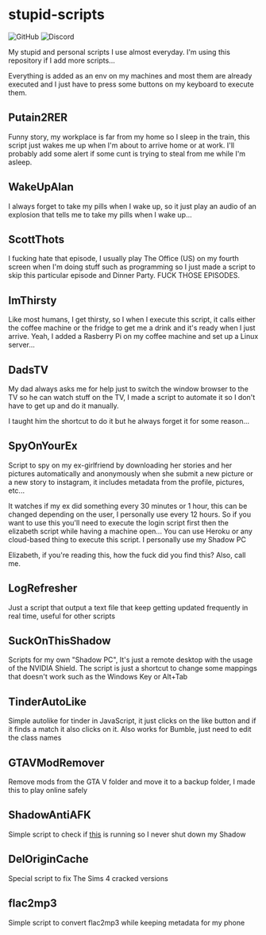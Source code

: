 # stupid-scripts

![GitHub](https://img.shields.io/github/license/yunseok/stupid-scripts.svg)
![Discord](https://img.shields.io/discord/581070588291055616.svg)

My stupid and personal scripts I use almost everyday. I'm using this repository if I add more scripts...

Everything is added as an env on my machines and most them are already executed and I just have to press some buttons on my keyboard to execute them.  

## Putain2RER

Funny story, my workplace is far from my home so I sleep in the train, this script just wakes me up when I'm about to arrive home or at work. I'll probably add some alert if some cunt is trying to steal from me while I'm asleep.

## WakeUpAlan

I always forget to take my pills when I wake up, so it just play an audio of an explosion that tells me to take my pills when I wake up...

## ScottThots

I fucking hate that episode, I usually play The Office (US) on my fourth screen when I'm doing stuff such as programming so I just made a script to skip this particular episode and Dinner Party. FUCK THOSE EPISODES.

## ImThirsty

Like most humans, I get thirsty, so I when I execute this script, it calls either the coffee machine or the fridge to get me a drink and it's ready when I just arrive. Yeah, I added a Rasberry Pi on my coffee machine and set up a Linux server...

## DadsTV

My dad always asks me for help just to switch the window browser to the TV so he can watch stuff on the TV, I made a script to automate it so I don't have to get up and do it manually. 

I taught him the shortcut to do it but he always forget it for some reason...

## SpyOnYourEx

Script to spy on my ex-girlfriend by downloading her stories and her pictures automatically and anonymously when she submit a new picture or a new story to instagram, it includes metadata from the profile, pictures, etc...

It watches if my ex did something every 30 minutes or 1 hour, this can be changed depending on the user, I personally use every 12 hours. So if you want to use this you'll need to execute the login script first then the elizabeth script while having a machine open... You can use Heroku or any cloud-based thing to execute this script. I personally use my Shadow PC

Elizabeth, if you're reading this, how the fuck did you find this? Also, call me.

## LogRefresher

Just a script that output a text file that keep getting updated frequently in real time, useful for other scripts

## SuckOnThisShadow

Scripts for my own "Shadow PC", It's just a remote desktop with the usage of the NVIDIA Shield. The script is just a shortcut to change some mappings that doesn't work such as the Windows Key or Alt+Tab

## TinderAutoLike

Simple autolike for tinder in JavaScript, it just clicks on the like button and if it finds a match it also clicks on it. Also works for Bumble, just need to edit the class names

## GTAVModRemover

Remove mods from the GTA V folder and move it to a backup folder, I made this to play online safely

## ShadowAntiAFK

Simple script to check if [this](https://i.imgur.com/RqFBN5n.png) is running so I never shut down my Shadow

## DelOriginCache

Special script to fix The Sims 4 cracked versions

## flac2mp3

Simple script to convert flac2mp3 while keeping metadata for my phone